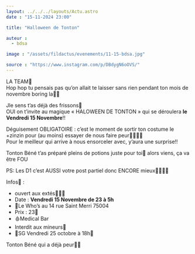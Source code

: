 ```yaml
---
layout: ../../../layouts/Actu.astro
date : "15-11-2024 23:00"

title: "Halloween de Tonton"

auteur :
  - bdsa

image : "/assets/fildactus/evenements/11-15-bdsa.jpg"

source : "https://www.instagram.com/p/DBdygN6oOVS/"
---
```


LA TEAM🎃  
Hop hop tu pensais pas qu’on allait te laisser sans rien pendant ton mois de novembre boring la😵‍💫

Jle sens t’as déjà des frissons👿  
OUI on t’invite au magique « HALOWEEN DE TONTON » qui se déroulera __le Vendredi 15 Novembre__‼️

Déguisement OBLIGATOIRE : c’est le moment de sortir ton costume le +zinzin pour (au moins) essayer de nous faire peur🧛‍♀️🧙‍♀️  
Pour le meilleur qui arrive à nous ensorceler avec, y’aura une surprise!!

Tonton Béné t’as préparé pleins de potions juste pour toi👹 alors viens, ça va être FOU

PS: Les D1 c’est AUSSI votre post partiel donc ENCORE mieux⛓️‍💥⛓️‍💥

Infos👻 :  
- ouvert aux extés🧟🧟‍♂️  
- Date : __Vendredi 15 Novembre de 23 à 5h__  
- 📍Le Who’s au 14 rue Saint Merri 75004  
- Prix : 23🍬  
- 🩸Medical Bar  
- Interdit aux mineurs🔎  
- 🚨SG Vendredi 25 octobre à 18h🚨

Tonton Béné qui a déjà peur🖤🧡